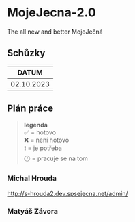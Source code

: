 # MojeJecna-2.0
The all new and better MojeJečná

## Schůzky
| DATUM      |
|------------|
| 02.10.2023 |

## Plán práce

> __legenda__ <br>
> :white_check_mark: = hotovo <br>
> :x: = není hotovo <br>
> :heavy_exclamation_mark: = je potřeba <br>
> :clock1: = pracuje se na tom <br>

### Michal Hrouda
http://s-hrouda2.dev.spsejecna.net/admin/

### Matyáš Závora